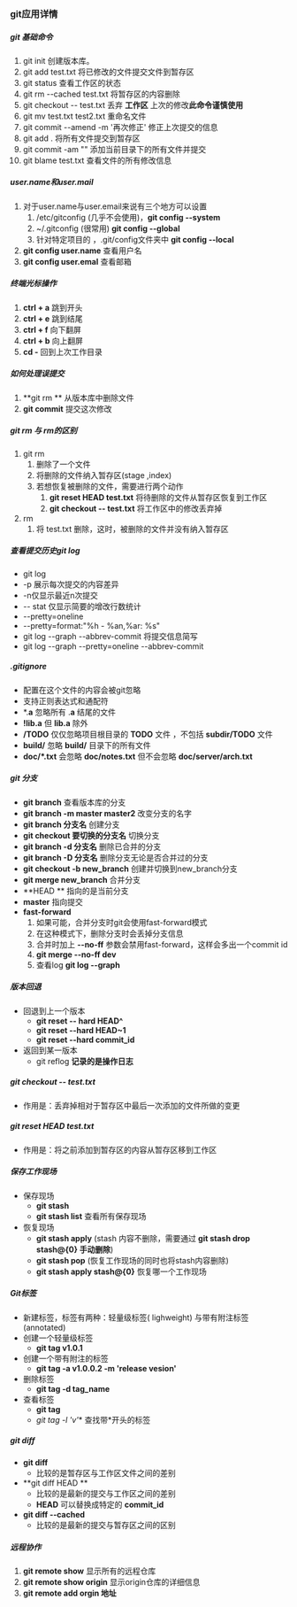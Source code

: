 ### git应用详情

##### git 基础命令

1. git  init 创建版本库。
2. git add  test.txt 将已修改的文件提交文件到暂存区
3. git status 查看工作区的状态
4. git rm --cached   test.txt 将暂存区的内容删除
5. git checkout -- test.txt 丢弃 **工作区** 上次的修改**此命令谨慎使用** 
6. git mv test.txt test2.txt 重命名文件
7. git commit --amend -m '再次修正'  修正上次提交的信息
8. git add . 将所有文件提交到暂存区
9. git commit -am ""  添加当前目录下的所有文件并提交
10. git blame test.txt  查看文件的所有修改信息

##### user.name和user.mail

1. 对于user.name与user.email来说有三个地方可以设置
   1. /etc/gitconfig (几乎不会使用)，**git config --system**
   2. ~/.gitconfig (很常用) **git config --global**
   3. 针对特定项目的 ，.git/config文件夹中 **git  config --local**
2. **git config user.name**  查看用户名
3. **git config user.emal**  查看邮箱  

##### 终端光标操作

1. **ctrl + a** 跳到开头
2. **ctrl + e** 跳到结尾
3. **ctrl + f** 向下翻屏
4. **ctrl + b** 向上翻屏
5. **cd  -**  回到上次工作目录

##### 如何处理误提交

1. **git rm ** 从版本库中删除文件
2. **git commit** 提交这次修改

##### git rm 与 rm的区别

1. git rm
   1. 删除了一个文件
   2. 将删除的文件纳入暂存区(stage ,index)
   3. 若想恢复被删除的文件，需要进行两个动作
      1. **git reset HEAD test.txt** 将待删除的文件从暂存区恢复到工作区
      2. **git checkout -- test.txt** 将工作区中的修改丢弃掉
2. rm
   1. 将 test.txt 删除，这时，被删除的文件并没有纳入暂存区

##### 查看提交历史git log

* git  log
* -p 展示每次提交的内容差异
* -n仅显示最近n次提交
* -- stat 仅显示简要的增改行数统计
* --pretty=oneline 
* --pretty=format:"%h - %an,%ar: %s"
* git log --graph --abbrev-commit 将提交信息简写
* git log --graph --pretty=oneline --abbrev-commit

##### .gitignore

* 配置在这个文件的内容会被git忽略
* 支持正则表达式和通配符
* *.**a** 忽略所有 .**a** 结尾的文件
* **!lib.a**  但 **lib.a** 除外
* **/TODO** 仅仅忽略项目根目录的 **TODO** 文件 ，不包括 **subdir/TODO** 文件
* **build/** 忽略 **build/** 目录下的所有文件
* **doc/*.txt** 会忽略 **doc/notes.txt** 但不会忽略 **doc/server/arch.txt**

##### git 分支

* **git branch** 查看版本库的分支
* **git branch -m master  master2** 改变分支的名字
* **git  branch  分支名** 创建分支
* **git checkout  要切换的分支名**  切换分支
* **git  branch -d 分支名** 删除已合并的分支
* **git branch -D 分支名** 删除分支无论是否合并过的分支
* **git  checkout -b  new_branch** 创建并切换到new_branch分支
* **git merge  new_branch** 合并分支
* **HEAD ** 指向的是当前分支
* **master** 指向提交 
* **fast-forward**
  1. 如果可能，合并分支时git会使用fast-forward模式
  2. 在这种模式下，删除分支时会丢掉分支信息
  3. 合并时加上 **--no-ff** 参数会禁用fast-forward，这样会多出一个commit id
  4. **git merge --no-ff  dev**
  5. 查看log  **git log --graph**

##### 版本回退

* 回退到上一个版本
  * **git reset -- hard HEAD^**
  * **git reset --hard HEAD~1**
  * **git reset --hard commit_id**
* 返回到某一版本
  * git reflog  **记录的是操作日志**

##### git checkout -- test.txt

* 作用是：丢弃掉相对于暂存区中最后一次添加的文件所做的变更

##### git reset HEAD  test.txt

* 作用是：将之前添加到暂存区的内容从暂存区移到工作区

##### 保存工作现场

* 保存现场
  * **git stash**
  * **git stash  list** 查看所有保存现场
* 恢复现场
  * **git stash apply** (stash 内容不删除，需要通过 **git stash drop stash@{0} 手动删除**)
  * **git stash pop** (恢复工作现场的同时也将stash内容删除)
  * **git stash apply stash@{0}** 恢复哪一个工作现场

##### Git标签

* 新建标签，标签有两种：轻量级标签( lighweight) 与带有附注标签(annotated)
* 创建一个轻量级标签
  * **git tag v1.0.1**
* 创建一个带有附注的标签
  * **git tag -a v1.0.0.2  -m 'release vesion'**
* 删除标签
  * **git  tag -d  tag_name**
* 查看标签
  * **git tag**
  * **git  tag -l 'v*'** 查找带*开头的标签

##### git diff

* **git diff**
  * 比较的是暂存区与工作区文件之间的差别
* **git  diff HEAD **
  * 比较的是最新的提交与工作区之间的差别
  * **HEAD** 可以替换成特定的 **commit_id**
* **git diff --cached**
  * 比较的是最新的提交与暂存区之间的区别

##### 远程协作

1. **git  remote  show** 显示所有的远程仓库
2. **git remote  show origin** 显示origin仓库的详细信息
3. **git remote add orgin 地址** 




